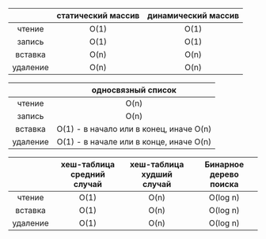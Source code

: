 |          | статический массив | динамический массив | 
|:--------:|:------------------:|:-------------------:|
|  чтение  |        O(1)        |        O(1)         | 
|  запись  |        O(1)        |        O(1)         | 
| вставка  |        O(n)        |        O(n)         | 
| удаление |        O(n)        |        O(n)         | 

|          |           односвязный список            | 
|:--------:|:---------------------------------------:|
|  чтение  |                  O(n)                   | 
|  запись  |                  O(n)                   | 
| вставка  | O(1) - в начало или в конец, иначе O(n) | 
| удаление | O(1) - в начале или в конце, иначе O(n) | 

|          | хеш-таблица средний случай | хеш-таблица худший случай | Бинарное дерево поиска |
|:--------:|:--------------------------:|:-------------------------:|:----------------------:|
|  чтение  |            O(1)            |           O(n)            |        O(log n)        |
| вставка  |            O(1)            |           O(n)            |        O(log n)        |
| удаление |            O(1)            |           O(n)            |        O(log n)        |
